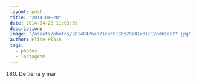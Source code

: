 ```yaml
---
layout: post
title: "2014-04-20"
date: 2014-04-20 11:03:39
description: 
image: "/assets/photos/201404/6e871cab5130b29c41ed1c12ddb1e577.jpg"
author: Elise Plain
tags: 
  - photos
  - instagram
---
```


180. De tierra y mar
<p></p>
